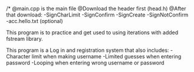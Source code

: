 /*
@main.cpp is the main file
@Download the header first (head.h)
@After that download:
-SignCharLimit
-SignConfirm
-SignCreate
-SignNotConfirm
-acc.hello.txt (optional)

This program is to practice and get used to using iterations with added fstream library.

This program is a Log in and registration system
that also includes:
-Character limit when making username
-Limited guesses when entering password
-Looping when entering wrong username or password

